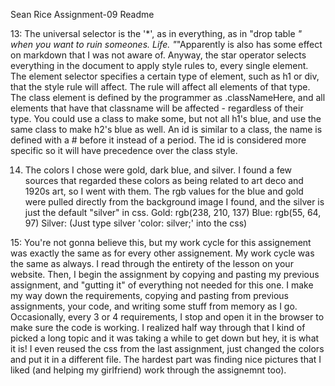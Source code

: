 Sean Rice Assignment-09 Readme

13: The universal selector is the '*', as in everything, as in "drop table *"
    when you want to ruin someones. Life. "*"Apparently is also has some effect
    on markdown that I was not aware of. Anyway, the star operator selects everything
    in the document to apply style rules to, every single element.
    The element selector specifies a certain type of element, such as h1 or div,
    that the style rule will affect. The rule will affect all elements of that type.
    The class element is defined by the programmer as .classNameHere, and all elements
    that have that classname will be affected - regardless of their type. You could
    use a class to make some, but not all h1's blue, and use the same class to make
    h2's blue as well. An id is similar to a class, the name is defined with a #
    before it instead of a period. The id is considered more specific so it will
    have precedence over the class style.

14. The colors I chose were gold, dark blue, and silver. I found a few sources that
    regarded these colors as being related to art deco and 1920s art, so I went
    with them. The rgb values for the blue and gold were pulled directly from the
    background image I found, and the silver is just the default "silver" in css.
    Gold: rgb(238, 210, 137)
    Blue: rgb(55, 64, 97)
    Silver: (Just type silver 'color: silver;' into the css)

15: You're not gonna believe this, but my work cycle for this assignement was exactly
    the same as for every other assignement. My work cycle was the same as always.
    I read through the entirety of the lesson
    on your website. Then, I begin the assignment by copying and pasting my previous
    assignment, and "gutting it" of everything not needed for this one. I make my
    way down the requirements, copying and pasting from previous assignments, your
    code, and writing some stuff from memory as I go. Occasionally, every 3 or 4
    requirements, I stop and open it in the browser to make sure the code is working.
    I realized half way through that I kind of picked a long topic and it was taking
    a while to get down but hey, it is what it is! I even reused the css from the
    last assignment, just changed the colors and put it in a different file. The
    hardest part was finding nice pictures that I liked (and helping my girlfriend)
    work through the assignemnt too). 
